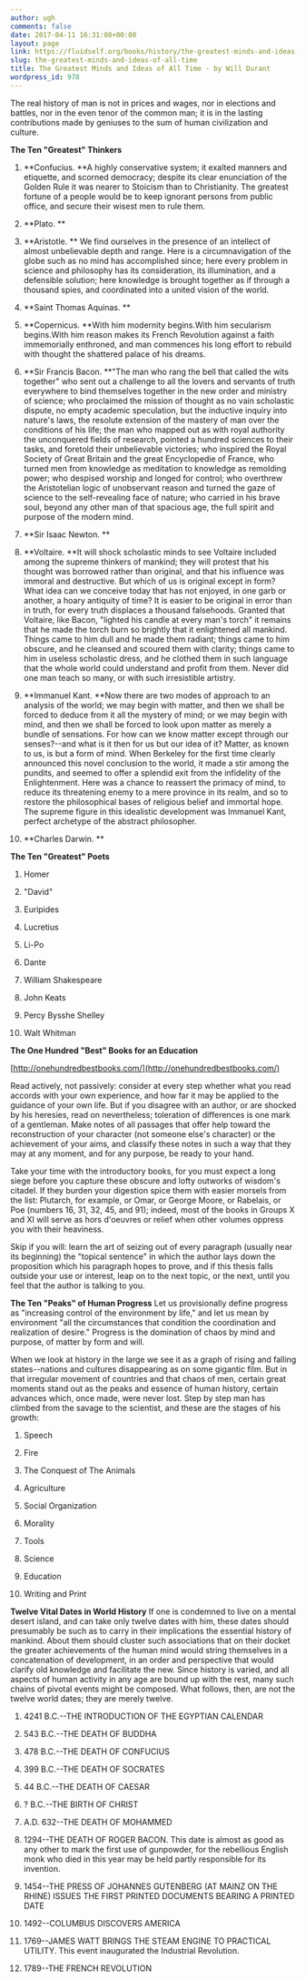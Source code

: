 ```yaml
---
author: ugh
comments: false
date: 2017-04-11 16:31:08+00:00
layout: page
link: https://fluidself.org/books/history/the-greatest-minds-and-ideas-of-all-time/
slug: the-greatest-minds-and-ideas-of-all-time
title: The Greatest Minds and Ideas of All Time - by Will Durant
wordpress_id: 978
---
```


The real history of man is not in prices and wages, nor in elections and battles, nor in the even tenor of the common man; it is in the lasting contributions made by geniuses to the sum of human civilization and culture.

**The Ten "Greatest" Thinkers**



	
  1. **Confucius. **A highly conservative system; it exalted manners and etiquette, and scorned democracy; despite its clear enunciation of the Golden Rule it was nearer to Stoicism than to Christianity. The greatest fortune of a people would be to keep ignorant persons from public office, and secure their wisest men to rule them.


	
  2. **Plato. **


	
  3. **Aristotle. ** We find ourselves in the presence of an intellect of almost unbelievable depth and range. Here is a circumnavigation of the globe such as no mind has accomplished since; here every problem in science and philosophy has its consideration, its illumination, and a defensible solution; here knowledge is brought together as if through a thousand spies, and coordinated into a united vision of the world.


	
  4. **Saint Thomas Aquinas. **


	
  5. **Copernicus. **With him modernity begins.With him secularism begins.With him reason makes its French Revolution against a faith immemorially enthroned, and man commences his long effort to rebuild with thought the shattered palace of his dreams.


	
  6. **Sir Francis Bacon. **"The man who rang the bell that called the wits together" who sent out a challenge to all the lovers and servants of truth everywhere to bind themselves together in the new order and ministry of science; who proclaimed the mission of thought as no vain scholastic dispute, no empty academic speculation, but the inductive inquiry into nature's laws, the resolute extension of the mastery of man over the conditions of his life; the man who mapped out as with royal authority the unconquered fields of research, pointed a hundred sciences to their tasks, and foretold their unbelievable victories; who inspired the Royal Society of Great Britain and the great Encyclopedie of France, who turned men from knowledge as meditation to knowledge as remolding power; who despised worship and longed for control; who overthrew the Aristotelian logic of unobservant reason and turned the gaze of science to the self-revealing face of nature; who carried in his brave soul, beyond any other man of that spacious age, the full spirit and purpose of the modern mind.


	
  7. **Sir Isaac Newton. **


	
  8. **Voltaire. **It will shock scholastic minds to see Voltaire included among the supreme thinkers of mankind; they will protest that his thought was borrowed rather than original, and that his influence was immoral and destructive. But which of us is original except in form? What idea can we conceive today that has not enjoyed, in one garb or another, a hoary antiquity of time? It is easier to be original in error than in truth, for every truth displaces a thousand falsehoods. Granted that Voltaire, like Bacon, "lighted his candle at every man's torch" it remains that he made the torch burn so brightly that it enlightened all mankind. Things came to him dull and he made them radiant; things came to him obscure, and he cleansed and scoured them with clarity; things came to him in useless scholastic dress, and he clothed them in such language that the whole world could understand and profit from them. Never did one man teach so many, or with such irresistible artistry.


	
  9. **Immanuel Kant. **Now there are two modes of approach to an analysis of the world; we may begin with matter, and then we shall be forced to deduce from it all the mystery of mind; or we may begin with mind, and then we shall be forced to look upon matter as merely a bundle of sensations. For how can we know matter except through our senses?--and what is it then for us but our idea of it? Matter, as known to us, is but a form of mind. When Berkeley for the first time clearly announced this novel conclusion to the world, it made a stir among the pundits, and seemed to offer a splendid exit from the infidelity of the Enlightenment. Here was a chance to reassert the primacy of mind, to reduce its threatening enemy to a mere province in its realm, and so to restore the philosophical bases of religious belief and immortal hope. The supreme figure in this idealistic development was Immanuel Kant, perfect archetype of the abstract philosopher.


	
  10. **Charles Darwin. **



**The Ten "Greatest" Poets**



	
  1. Homer


	
  2. "David"


	
  3. Euripides


	
  4. Lucretius


	
  5. Li-Po


	
  6. Dante


	
  7. William Shakespeare


	
  8. John Keats


	
  9. Percy Bysshe Shelley


	
  10. Walt Whitman


	
**The One Hundred "Best" Books for an Education**

[http://onehundredbestbooks.com/](http://onehundredbestbooks.com/)

Read actively, not passively: consider at every step whether what you read accords with your own experience, and how far it may be applied to the guidance of your own life. But if you disagree with an author, or are shocked by his heresies, read on nevertheless; toleration of differences is one mark of a gentleman. Make notes of all passages that offer help toward the reconstruction of your character (not someone else's character) or the achievement of your aims, and classify these notes in such a way that they may at any moment, and for any purpose, be ready to your hand.

Take your time with the introductory books, for you must expect a long siege before you capture these obscure and lofty outworks of wisdom's citadel. If they burden your digestion spice them with easier morsels from the list: Plutarch, for example, or Omar, or George Moore, or Rabelais, or Poe (numbers 16, 31, 32, 45, and 91); indeed, most of the books in Groups X and XI will serve as hors d'oeuvres or relief when other volumes oppress you with their heaviness.

Skip if you will: learn the art of seizing out of every paragraph (usually near its beginning) the "topical sentence" in which the author lays down the proposition which his paragraph hopes to prove, and if this thesis falls outside your use or interest, leap on to the next topic, or the next, until you feel that the author is talking to you.

**The Ten "Peaks" of Human Progress**
Let us provisionally define progress as "increasing control of the environment by life," and let us mean by environment "all the circumstances that condition the coordination and realization of desire." Progress is the domination of chaos by mind and purpose, of matter by form and will.

When we look at history in the large we see it as a graph of rising and falling states--nations and cultures disappearing as on some gigantic film. But in that irregular movement of countries and that chaos of men, certain great moments stand out as the peaks and essence of human history, certain advances which, once made, were never lost. Step by step man has climbed from the savage to the scientist, and these are the stages of his growth:



	
  1. Speech


	
  2. Fire


	
  3. The Conquest of The Animals


	
  4. Agriculture


	
  5. Social Organization


	
  6. Morality


	
  7. Tools


	
  8. Science


	
  9. Education


	
  10. Writing and Print



**Twelve Vital Dates in World History**
If one is condemned to live on a mental desert island, and can take only twelve dates with him, these dates should presumably be such as to carry in their implications the essential history of mankind. About them should cluster such associations that on their docket the greater achievements of the human mind would string themselves in a concatenation of development, in an order and perspective that would clarify old knowledge and facilitate the new. Since history is varied, and all aspects of human activity in any age are bound up with the rest, many such chains of pivotal events might be composed. What follows, then, are not the twelve world dates; they are merely twelve.



	
  1. 4241 B.C.--THE INTRODUCTION OF THE EGYPTIAN CALENDAR


	
  2. 543 B.C.--THE DEATH OF BUDDHA


	
  3. 478 B.C.--THE DEATH OF CONFUCIUS


	
  4. 399 B.C.--THE DEATH OF SOCRATES


	
  5. 44 B.C.--THE DEATH OF CAESAR


	
  6. ? B.C.--THE BIRTH OF CHRIST


	
  7. A.D. 632--THE DEATH OF MOHAMMED


	
  8. 1294--THE DEATH OF ROGER BACON. This date is almost as good as any other to mark the first use of gunpowder, for the rebellious English monk who died in this year may be held partly responsible for its invention.


	
  9. 1454--THE PRESS OF JOHANNES GUTENBERG (AT MAINZ ON THE RHINE) ISSUES THE FIRST PRINTED DOCUMENTS BEARING A PRINTED DATE


	
  10. 1492--COLUMBUS DISCOVERS AMERICA


	
  11. 1769--JAMES WATT BRINGS THE STEAM ENGINE TO PRACTICAL UTILITY. This event inaugurated the Industrial Revolution.


	
  12. 1789--THE FRENCH REVOLUTION


